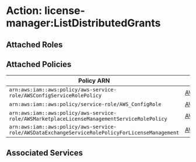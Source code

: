 # Action: license-manager:ListDistributedGrants

## Attached Roles

## Attached Policies

| Policy ARN | Policy Name |
|------------|-------------|
| `arn:aws:iam::aws:policy/aws-service-role/AWSConfigServiceRolePolicy` | [AWSConfigServiceRolePolicy](../policies.md#awsconfigservicerolepolicy) |
| `arn:aws:iam::aws:policy/service-role/AWS_ConfigRole` | [AWS_ConfigRole](../policies.md#aws_configrole) |
| `arn:aws:iam::aws:policy/aws-service-role/AWSMarketplaceLicenseManagementServiceRolePolicy` | [AWSMarketplaceLicenseManagementServiceRolePolicy](../policies.md#awsmarketplacelicensemanagementservicerolepolicy) |
| `arn:aws:iam::aws:policy/aws-service-role/AWSDataExchangeServiceRolePolicyForLicenseManagement` | [AWSDataExchangeServiceRolePolicyForLicenseManagement](../policies.md#awsdataexchangeservicerolepolicyforlicensemanagement) |

## Associated Services

